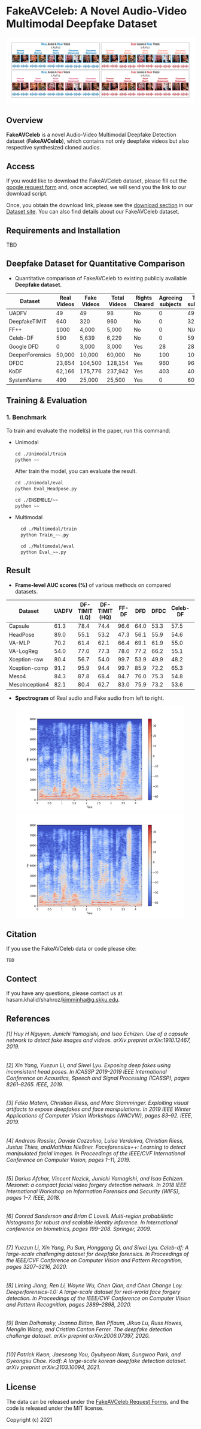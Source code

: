 # FakeAVCeleb: A Novel Audio-Video Multimodal Deepfake Dataset

![Header](images/teaser.png)

## Overview
**FakeAVCeleb** is a novel Audio-Video Multimodal Deepfake Detection dataset (**FakeAVCeleb**), which contains not only deepfake videos but also respective synthesized cloned audios. 


## Access
If you would like to download the FakeAVCeleb dataset, please fill out the [google request form](https://docs.google.com/forms/u/1/d/e/1FAIpQLSfPDd3oV0auqmmWEgCSaTEQ6CGpFeB-ozQJ35x-B_0Xjd93bw/viewform) and, once accepted, we will send you the link to our download script.

Once, you obtain the download link, please see the [download section](dataset/README.md) in our [Dataset site](https://~~~~~~~~~~~~~~~~~). You can also find details about our FakeAVCeleb dataset.

## Requirements and Installation
TBD


## Deepfake Dataset for Quantitative Comparison
- Quantitative comparison of FakeAVCeleb to existing publicly available **Deepfake dataset**.

| Dataset | Real Videos | Fake Videos | Total Videos | Rights Cleared | Agreeing subjects | Total subjects | Methods | Real Audio | Deepfake Audio |
|------------------|-------------------------------------------------------------|---------------------|---------------------|-----|-----|------|---|-----|-----|
| UADFV            | 49                                                          | 49                  | 98                  | No  | 0   | 49   | 1 | No  | No  |
| DeepfakeTIMIT    | 640                                                         | 320                 | 960                 | No  | 0   | 32   | 2 | No  | Yes |
| FF++             | 1000                                                        | 4,000               | 5,000               | No  | 0   | N/A  | 4 | No  | No  |
| Celeb-DF         | 590                                                         | 5,639               | 6,229               | No  | 0   | 59   | 1 | No  | No  |
| Google DFD       | 0                                                           | 3,000               | 3,000               | Yes | 28  | 28   | 5 | No  | No  |
| DeeperForensics  | 50,000                                                      | 10,000              | 60,000              | No  | 100 | 100  | 1 | No  | No  |
| DFDC             | 23,654                                                      | 104,500             | 128,154             | Yes | 960 | 960  | 8 | Yes | Yes |
| KoDF             | 62,166                                                      | 175,776             | 237,942             | Yes | 403 | 403  | 6 | No  | Yes |
| SystemName      | 490 | 25,000 | 25,500 | Yes | 0 | 600 | 5 | Yes | Yes |



## Training & Evaluation
### 1. Benchmark
To train and evaluate the model(s) in the paper, run this command:
- Unimodal
    ```train
    cd ./Unimodal/train
    python ~~
    ```
   After train the model, you can evaluate the result. 
    ```soely eval (audio and video, respectively.)
    cd ./Unimodal/eval
    python Eval_Headpose.py
    ```
    
    ```ensemble eval (paired video with audio.)
    cd ./ENSEMBLE/~~
    python ~~
    ```
  
- Multimodal
  ```train
    cd ./Multimodal/train
    python Train_~~.py
  ```
  ```eval
    cd ./Multimodal/eval
    python Eval_~~.py
  ```

## Result
- **Frame-level AUC scores (%)** of various methods on compared datasets.

| Dataset | UADFV | DF-TIMIT (LQ) | DF-TIMIT (HQ) | FF-DF | DFD | DFDC | Celeb-DF | FakeAVCeleb |
|---|---|---|---|---|---|---|---|---|
| Capsule | 61.3 | 78.4 | 74.4 | 96.6 | 64.0 | 53.3 | 57.5 | 73.1 |
| HeadPose | 89.0 | 55.1 | 53.2 | 47.3 | 56.1 | 55.9 | 54.6 | 49.2 |
| VA-MLP | 70.2 | 61.4 | 62.1 | 66.4 | 69.1 | 61.9 | 55.0 | 55.8 |
| VA-LogReg | 54.0 | 77.0 | 77.3 | 78.0 | 77.2 | 66.2 | 55.1 | 65.4 |
| Xception-raw | 80.4 | 56.7 | 54.0 | 99.7 | 53.9 | 49.9 | 48.2 | 73.1 |
| Xception-comp | 91.2 | 95.9 | 94.4 | 99.7 | 85.9 | 72.2 | 65.3 | 73.4 |
| Meso4 | 84.3 | 87.8 | 68.4 | 84.7 | 76.0 | 75.3 | 54.8 | 43.1 |
| MesoInception4 | 82.1 | 80.4 | 62.7 | 83.0 | 75.9 | 73.2 | 53.6 | 77.8 |

- **Spectrogram** of Real audio and Fake audio from left to right.

<div style="text-align:center">
<img src="./images/Spectrogram_a1.png" width="450" height="280"/>
<img src="./images/Spectrogram_a1.png" width="450" height="280"/>
</div>

## Citation
If you use the FakeAVCeleb data or code please cite:
```
TBD

```
 
## Contect
If you have any questions, please contact us at hasam.khalid/shahroz/kimminha@g.skku.edu.
 
## References
###### [1] Huy H Nguyen, Junichi Yamagishi, and Isao Echizen. Use of a capsule network to detect fake images and videos. arXiv preprint arXiv:1910.12467, 2019.
###### [2] Xin Yang, Yuezun Li, and Siwei Lyu. Exposing deep fakes using inconsistent head poses. In ICASSP 2019-2019 IEEE International Conference on Acoustics, Speech and Signal Processing (ICASSP), pages 8261–8265. IEEE, 2019.
###### [3] Falko Matern, Christian Riess, and Marc Stamminger. Exploiting visual artifacts to expose deepfakes and face manipulations. In 2019 IEEE Winter Applications of Computer Vision Workshops (WACVW), pages 83–92. IEEE, 2019.
###### [4] Andreas Rossler, Davide Cozzolino, Luisa Verdoliva, Christian Riess, Justus Thies, andMatthias Nießner. Faceforensics++: Learning to detect manipulated facial images. In Proceedings of the IEEE/CVF International Conference on Computer Vision, pages 1–11, 2019.
###### [5] Darius Afchar, Vincent Nozick, Junichi Yamagishi, and Isao Echizen. Mesonet: a compact facial video forgery detection network. In 2018 IEEE International Workshop on Information Forensics and Security (WIFS), pages 1–7. IEEE, 2018.
###### [6] Conrad Sanderson and Brian C Lovell. Multi-region probabilistic histograms for robust and scalable identity inference. In International conference on biometrics, pages 199–208. Springer, 2009.
###### [7] Yuezun Li, Xin Yang, Pu Sun, Honggang Qi, and Siwei Lyu. Celeb-df: A large-scale challenging dataset for deepfake forensics. In Proceedings of the IEEE/CVF Conference on Computer Vision and Pattern Recognition, pages 3207–3216, 2020.
###### [8] Liming Jiang, Ren Li, Wayne Wu, Chen Qian, and Chen Change Loy. Deeperforensics-1.0: A large-scale dataset for real-world face forgery detection. In Proceedings of the IEEE/CVF Conference on Computer Vision and Pattern Recognition, pages 2889–2898, 2020.
###### [9] Brian Dolhansky, Joanna Bitton, Ben Pflaum, Jikuo Lu, Russ Howes, Menglin Wang, and Cristian Canton Ferrer. The deepfake detection challenge dataset. arXiv preprint arXiv:2006.07397, 2020.
###### [10] Patrick Kwon, Jaeseong You, Gyuhyeon Nam, Sungwoo Park, and Gyeongsu Chae. Kodf: A large-scale korean deepfake detection dataset. arXiv preprint arXiv:2103.10094, 2021.

## License
The data can be released under the [FakeAVCeleb Request Forms](https://docs.google.com/forms/u/1/d/e/1FAIpQLSfPDd3oV0auqmmWEgCSaTEQ6CGpFeB-ozQJ35x-B_0Xjd93bw/viewform), and the code is released under the MIT license.

Copyright (c) 2021
